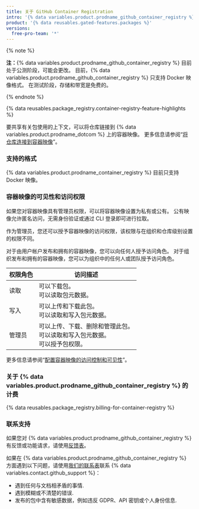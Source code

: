 ```yaml
---
title: 关于 GitHub Container Registration
intro: '{% data variables.product.prodname_github_container_registry %} 允许您在 {% data variables.product.prodname_dotcom %} 上的组织或个人用户帐户中无缝托管和管理 Docker 容器映像。 {% data variables.product.prodname_github_container_registry %} 允许您配置谁可以使用细粒度权限管理和访问包。'
product: '{% data reusables.gated-features.packages %}'
versions:
  free-pro-team: '*'
---
```


{% note %}

**注：**{% data variables.product.prodname_github_container_registry %} 目前处于公测阶段，可能会更改。 目前，{% data variables.product.prodname_github_container_registry %} 只支持 Docker 映像格式。 在测试阶段，存储和带宽是免费的。

{% endnote %}


{% data reusables.package_registry.container-registry-feature-highlights %}

要共享有关包使用的上下文，可以将仓库链接到 {% data variables.product.prodname_dotcom %} 上的容器映像。 更多信息请参阅“[将仓库连接到容器映像](/packages/managing-container-images-with-github-container-registry/connecting-a-repository-to-a-container-image)”。

### 支持的格式

{% data variables.product.prodname_container_registry %} 目前只支持 Docker 映像。


### 容器映像的可见性和访问权限

如果您对容器映像具有管理员权限，可以将容器映像设置为私有或公有。 公有映像允许匿名访问，无需身份验证或通过 CLI 登录即可进行拉取。

作为管理员，您还可以授予容器映像的访问权限，该权限与在组织和仓库级别设置的权限不同。

对于由用户帐户发布和拥有的容器映像，您可以向任何人授予访问角色。 对于组织发布和拥有的容器映像，您可以为组织中的任何人或团队授予访问角色。

| 权限角色 | 访问描述                                                         |
| ---- | ------------------------------------------------------------ |
| 读取   | 可以下载包。 <br> 可以读取包元数据。                                  |
| 写入   | 可以上传和下载此包。 <br> 可以读取和写入包元数据。                           |
| 管理员  | 可以上传、下载、删除和管理此包。 <br> 可以读取和写入包元数据。 <br> 可以授予包权限。 |

更多信息请参阅“[配置容器映像的访问控制和可见性](/packages/managing-container-images-with-github-container-registry/configuring-access-control-and-visibility-for-container-images)”。

### 关于 {% data variables.product.prodname_github_container_registry %} 的计费

{% data reusables.package_registry.billing-for-container-registry %}

### 联系支持

如果您对 {% data variables.product.prodname_github_container_registry %} 有反馈或功能请求，请使用[反馈表](https://support.github.com/contact/feedback?contact%5Bcategory%5D=packages)。

如果在 {% data variables.product.prodname_github_container_registry %} 方面遇到以下问题，请使用[我们的联系表](https://support.github.com/contact?form%5Bsubject%5D=Re:%20GitHub%20Packages)联系 {% data variables.contact.github_support %}：

* 遇到任何与文档相矛盾的事情.
* 遇到模糊或不清楚的错误.
* 发布的包中含有敏感数据，例如违反 GDPR、API 密钥或个人身份信息.
